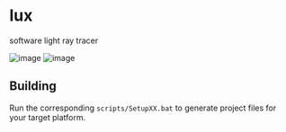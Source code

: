 # lux
software light ray tracer

![image](https://github.com/user-attachments/assets/b999ecdc-7831-49e1-93ca-99db96df375a)
![image](https://github.com/user-attachments/assets/0f55bf56-be41-4ba1-8d7f-f2c9fb831110)


## Building
Run the corresponding `scripts/SetupXX.bat` to generate project files for your target platform.
